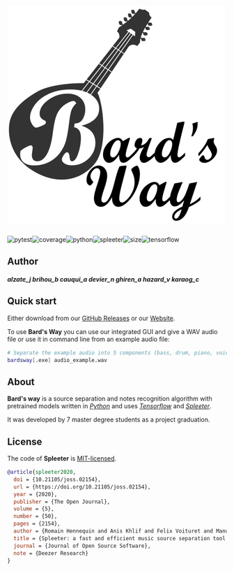 # ![Bard's Way logo](logo.svg)
![pytest](https://github.com/deezer/spleeter/workflows/pytest/badge.svg)![coverage](https://img.shields.io/badge/coverage-97%25-green)![python](https://img.shields.io/badge/python-3.7.3-yellow)![spleeter](https://img.shields.io/badge/spleeter-1.5.4-blue)![size](https://img.shields.io/badge/size-too%20much-red)![tensorflow](https://camo.githubusercontent.com/7ce7d8e78ad8ddab3bea83bb9b98128528bae110/68747470733a2f2f616c65656e34322e6769746875622e696f2f6261646765732f7372632f74656e736f72666c6f772e737667)

## Author
##### alzate_j brihou_b cauqui_a devier_n ghiren_a hazard_v karaog_c

## Quick start
Either download from our [GitHub Releases](https://github.com/brihoumb/bardsway/releases) or our [Website](https://eip.epitech.eu/2021/bardsway/).  

To use **Bard's Way** you can use our integrated GUI and give a WAV audio file or use it in command line from an example audio file:
```bash
# Separate the example audio into 5 components (bass, drum, piano, voice, other)
bardsway[.exe] audio_example.wav
```

## About

**Bard's way** is a source separation and notes recognition algorithm with pretrained models written in *[Python](https://www.python.org/)* and uses *[Tensorflow](https://tensorflow.org/)* and *[Spleeter](https://github.com/deezer/spleeter)*.

It was developed by 7 master degree students as a project graduation.

## License

The code of **Spleeter** is [MIT-licensed](LICENSE).
```BibTeX
@article{spleeter2020,
  doi = {10.21105/joss.02154},
  url = {https://doi.org/10.21105/joss.02154},
  year = {2020},
  publisher = {The Open Journal},
  volume = {5},
  number = {50},
  pages = {2154},
  author = {Romain Hennequin and Anis Khlif and Felix Voituret and Manuel Moussallam},
  title = {Spleeter: a fast and efficient music source separation tool with pre-trained models},
  journal = {Journal of Open Source Software},
  note = {Deezer Research}
}
```
